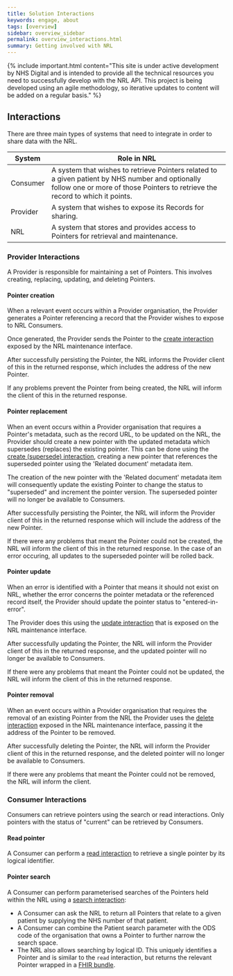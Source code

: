 ```yaml
---
title: Solution Interactions
keywords: engage, about
tags: [overview]
sidebar: overview_sidebar
permalink: overview_interactions.html
summary: Getting involved with NRL
---
```


{% include important.html content="This site is under active development by NHS Digital and is intended to provide all the technical resources you need to successfully develop with the NRL API. This project is being developed using an agile methodology, so iterative updates to content will be added on a regular basis." %}

## Interactions

There are three main types of systems that need to integrate in order to share data with the NRL.

| System | Role in NRL | 
|-----------|----------------|
|Consumer|A system that wishes to retrieve Pointers related to a given patient by NHS number and optionally follow one or more of those Pointers to retrieve the record to which it points.|
|Provider|A system that wishes to expose its Records for sharing.|
|NRL|A system that stores and provides access to Pointers for retrieval and maintenance.|

### Provider Interactions

A Provider is responsible for maintaining a set of Pointers. This involves creating, replacing, updating, and deleting Pointers.

#### Pointer creation

When a relevant event occurs within a Provider organisation, the Provider generates a Pointer referencing a record that the Provider wishes to expose to NRL Consumers.

Once generated, the Provider sends the Pointer to the [create interaction](api_interaction_create.html) exposed by the NRL maintenance interface.

After successfully persisting the Pointer, the NRL informs the Provider client of this in the returned response, which includes the address of the new Pointer.

If any problems prevent the Pointer from being created, the NRL will inform the client of this in the returned response.

#### Pointer replacement

When an event occurs within a Provider organisation that requires a Pointer's metadata, such as the record URL, to be updated on the NRL, the Provider should create a new pointer with the updated metadata which supersedes (replaces) the existing pointer. This can be done using the [create (supersede) interaction](api_interaction_supersede.html), creating a new pointer that references the superseded pointer using the 'Related document' metadata item.

The creation of the new pointer with the 'Related document' metadata item will consequently update the existing Pointer to change the status to "superseded" and increment the pointer version. The superseded pointer will no longer be available to Consumers. 

After successfully persisting the Pointer, the NRL will inform the Provider client of this in the returned response which will include the address of the new Pointer.

If there were any problems that meant the Pointer could not be created, the NRL will inform the client of this in the returned response. In the case of an error occuring, all updates to the superseded pointer will be rolled back. 

#### Pointer update

When an error is identified with a Pointer that means it should not exist on NRL, whether the error concerns the pointer metadata or the referenced record itself, the Provider should update the pointer status to "entered-in-error".

The Provider does this using the [update interaction](api_interaction_update.html) that is exposed on the NRL maintenance interface.

After successfully updating the Pointer, the NRL will inform the Provider client of this in the returned response, and the updated pointer will no longer be available to Consumers.

If there were any problems that meant the Pointer could not be updated, the NRL will inform the client of this in the returned response.

#### Pointer removal

When an event occurs within a Provider organisation that requires the removal of an existing Pointer from the NRL the Provider uses the [delete interaction](api_interaction_delete.html) exposed in the NRL maintenance interface, passing it the address of the Pointer to be removed.

After successfully deleting the Pointer, the NRL will inform the Provider client of this in the returned response, and the deleted pointer will no longer be available to Consumers.

If there were any problems that meant the Pointer could not be removed, the NRL will inform the client.

### Consumer Interactions

Consumers can retrieve pointers using the search or read interactions. Only pointers with the status of "current" can be retrieved by Consumers.

#### Read pointer

A Consumer can perform a [read interaction](api_interaction_read.html) to retrieve a single pointer by its logical identifier. 

#### Pointer search

A Consumer can perform parameterised searches of the Pointers held within the NRL using a [search interaction](api_interaction_search.html):

- A Consumer can ask the NRL to return all Pointers that relate to a given patient by supplying the NHS number of that patient.
- A Consumer can combine the Patient search parameter with the ODS code of the organisation that owns a Pointer to further narrow the search space.
- The NRL also allows searching by logical ID. This uniquely identifies a Pointer and is similar to the `read` interaction, but returns the relevant Pointer wrapped in a [FHIR bundle](https://www.hl7.org/fhir/bundle.html).
